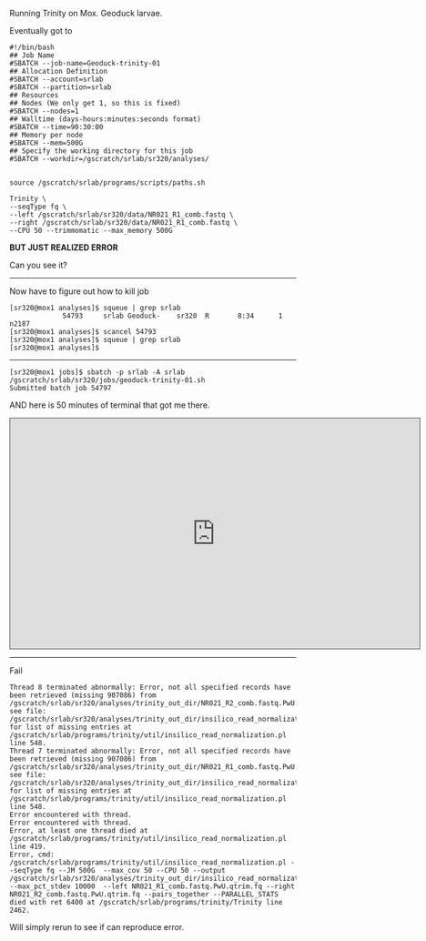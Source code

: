 
Running Trinity on Mox. Geoduck larvae.

Eventually got to 

```
#!/bin/bash
## Job Name
#SBATCH --job-name=Geoduck-trinity-01
## Allocation Definition 
#SBATCH --account=srlab
#SBATCH --partition=srlab
## Resources
## Nodes (We only get 1, so this is fixed)
#SBATCH --nodes=1   
## Walltime (days-hours:minutes:seconds format)
#SBATCH --time=90:30:00
## Memory per node
#SBATCH --mem=500G
## Specify the working directory for this job
#SBATCH --workdir=/gscratch/srlab/sr320/analyses/

 
source /gscratch/srlab/programs/scripts/paths.sh

Trinity \
--seqType fq \
--left /gscratch/srlab/sr320/data/NR021_R1_comb.fastq \
--right /gscratch/srlab/sr320/data/NR021_R1_comb.fastq \
--CPU 50 --trimmomatic --max_memory 500G

```

**BUT JUST REALIZED ERROR**

Can you see it?

---
Now have to figure out how to kill job

```
[sr320@mox1 analyses]$ squeue | grep srlab
             54793     srlab Geoduck-    sr320  R       8:34      1 n2187
[sr320@mox1 analyses]$ scancel 54793
[sr320@mox1 analyses]$ squeue | grep srlab
[sr320@mox1 analyses]$ 

```

---
```
[sr320@mox1 jobs]$ sbatch -p srlab -A srlab /gscratch/srlab/sr320/jobs/geoduck-trinity-01.sh 
Submitted batch job 54797
```

AND here is 50 minutes of terminal that got me there.

<iframe src="https://uw.hosted.panopto.com/Panopto/Pages/Embed.aspx?id=47f20c95-3851-465e-9d4c-64ff01bb1387&v=1" width="720" height="405" style="padding: 0px; border: 1px solid #464646;" frameborder="0" allowfullscreen></iframe>


---

Fail

```
Thread 8 terminated abnormally: Error, not all specified records have been retrieved (missing 907086) from /gscratch/srlab/sr320/analyses/trinity_out_dir/NR021_R2_comb.fastq.PwU.qtrim.fq, see file: /gscratch/srlab/sr320/analyses/trinity_out_dir/insilico_read_normalization/NR021_R2_comb.fastq.PwU.qtrim.fq.normalized_K25_C50_pctSD10000.fq.missing_accs for list of missing entries at /gscratch/srlab/programs/trinity/util/insilico_read_normalization.pl line 548.
Thread 7 terminated abnormally: Error, not all specified records have been retrieved (missing 907086) from /gscratch/srlab/sr320/analyses/trinity_out_dir/NR021_R1_comb.fastq.PwU.qtrim.fq, see file: /gscratch/srlab/sr320/analyses/trinity_out_dir/insilico_read_normalization/NR021_R1_comb.fastq.PwU.qtrim.fq.normalized_K25_C50_pctSD10000.fq.missing_accs for list of missing entries at /gscratch/srlab/programs/trinity/util/insilico_read_normalization.pl line 548.
Error encountered with thread.
Error encountered with thread.
Error, at least one thread died at /gscratch/srlab/programs/trinity/util/insilico_read_normalization.pl line 419.
Error, cmd: /gscratch/srlab/programs/trinity/util/insilico_read_normalization.pl --seqType fq --JM 500G  --max_cov 50 --CPU 50 --output /gscratch/srlab/sr320/analyses/trinity_out_dir/insilico_read_normalization   --max_pct_stdev 10000  --left NR021_R1_comb.fastq.PwU.qtrim.fq --right NR021_R2_comb.fastq.PwU.qtrim.fq --pairs_together --PARALLEL_STATS   died with ret 6400 at /gscratch/srlab/programs/trinity/Trinity line 2462.
```

Will simply rerun to see if can reproduce error.

